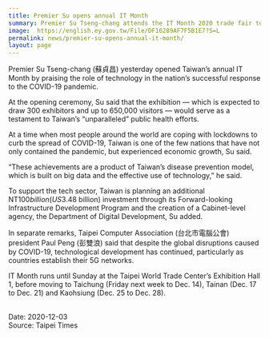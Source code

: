 ```yaml
---
title: Premier Su opens annual IT Month
summary: Premier Su Tseng-chang attends the IT Month 2020 trade fair to honor outstanding talent in information technology.
image:  https://english.ey.gov.tw/File/DF16289AF7F5B1E7?S=L
permalink: news/premier-su-opens-annual-it-month/
layout: page
---
```

Premier Su Tseng-chang (蘇貞昌) yesterday opened Taiwan’s annual IT Month by praising the role of technology in the nation’s successful response to the COVID-19 pandemic.

At the opening ceremony, Su said that the exhibition — which is expected to draw 300 exhibitors and up to 650,000 visitors — would serve as a testament to Taiwan’s “unparalleled” public health efforts.

At a time when most people around the world are coping with lockdowns to curb the spread of COVID-19, Taiwan is one of the few nations that have not only contained the pandemic, but experienced economic growth, Su said.

“These achievements are a product of Taiwan’s disease prevention model, which is built on big data and the effective use of technology,” he said.

To support the tech sector, Taiwan is planning an additional NT$100 billion (US$3.48 billion) investment through its Forward-looking Infrastructure Development Program and the creation of a Cabinet-level agency, the Department of Digital Development, Su added.

In separate remarks, Taipei Computer Association (台北市電腦公會) president Paul Peng (彭雙浪) said that despite the global disruptions caused by COVID-19, technological development has continued, particularly as countries establish their 5G networks.

IT Month runs until Sunday at the Taipei World Trade Center’s Exhibition Hall 1, before moving to Taichung (Friday next week to Dec. 14), Tainan (Dec. 17 to Dec. 21) and Kaohsiung (Dec. 25 to Dec. 28).

<br/>
Date: 2020-12-03
<br/>
Source: Taipei Times
